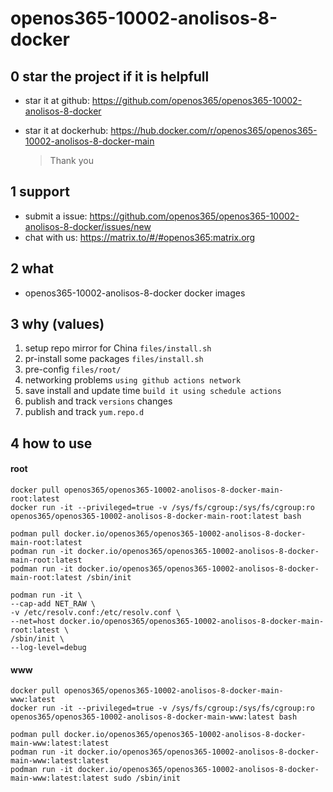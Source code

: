 # openos365-10002-anolisos-8-docker

## 0 star the project if it is helpfull

* star it at github: https://github.com/openos365/openos365-10002-anolisos-8-docker
* star it at dockerhub: https://hub.docker.com/r/openos365/openos365-10002-anolisos-8-docker-main

  > Thank you

## 1 support

* submit a issue: https://github.com/openos365/openos365-10002-anolisos-8-docker/issues/new
* chat with us: https://matrix.to/#/#openos365:matrix.org

## 2 what

* openos365-10002-anolisos-8-docker docker images
  
## 3 why (values)

1. setup repo mirror for China `files/install.sh`
1. pr-install some packages `files/install.sh`
1. pre-config `files/root/`
1. networking problems `using github actions network`
1. save install and update time `build it using schedule actions`
1. publish and track `versions` changes
1. publish and track `yum.repo.d`

## 4 how to use

#### root
```
docker pull openos365/openos365-10002-anolisos-8-docker-main-root:latest
docker run -it --privileged=true -v /sys/fs/cgroup:/sys/fs/cgroup:ro openos365/openos365-10002-anolisos-8-docker-main-root:latest bash

podman pull docker.io/openos365/openos365-10002-anolisos-8-docker-main-root:latest
podman run -it docker.io/openos365/openos365-10002-anolisos-8-docker-main-root:latest
podman run -it docker.io/openos365/openos365-10002-anolisos-8-docker-main-root:latest /sbin/init

podman run -it \
--cap-add NET_RAW \
-v /etc/resolv.conf:/etc/resolv.conf \
--net=host docker.io/openos365/openos365-10002-anolisos-8-docker-main-root:latest \
/sbin/init \
--log-level=debug

```
#### www

```
docker pull openos365/openos365-10002-anolisos-8-docker-main-www:latest
docker run -it --privileged=true -v /sys/fs/cgroup:/sys/fs/cgroup:ro openos365/openos365-10002-anolisos-8-docker-main-www:latest bash

podman pull docker.io/openos365/openos365-10002-anolisos-8-docker-main-www:latest:latest
podman run -it docker.io/openos365/openos365-10002-anolisos-8-docker-main-www:latest:latest
podman run -it docker.io/openos365/openos365-10002-anolisos-8-docker-main-www:latest:latest sudo /sbin/init
```
